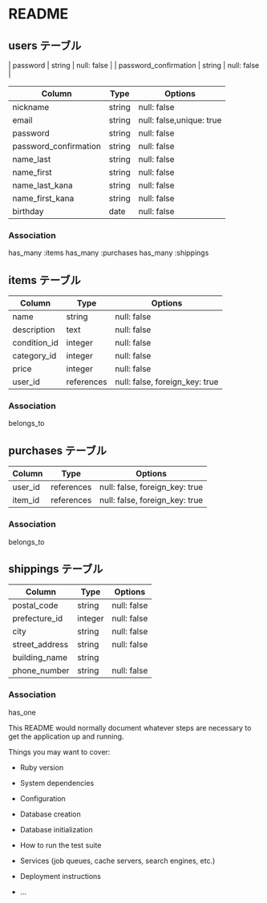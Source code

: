 # README

## users テーブル
| password              | string | null: false |
| password_confirmation | string | null: false |

|Column|Type|Options|
|------|----|-------|
| nickname           | string | null: false |
| email              | string | null: false,unique: true |
| password              | string | null: false |
| password_confirmation | string | null: false |
| name_last          | string | null: false |
| name_first         | string | null: false |
| name_last_kana     | string | null: false |
| name_first_kana    | string | null: false |
| birthday           | date   | null: false |

### Association
has_many :items
has_many :purchases
has_many :shippings


## items テーブル

|Column|Type|Options|
|------|----|-------|
| name                    | string      | null: false |
| description             | text        | null: false |
| condition_id            | integer     | null: false |
| category_id             | integer     | null: false |
| price                   | integer     | null: false |
| user_id                 | references  | null: false, foreign_key: true |

### Association
belongs_to



## purchases テーブル

|Column|Type|Options|
|------|----|-------|
| user_id            | references | null: false, foreign_key: true |
| item_id            | references | null: false, foreign_key: true |

### Association
belongs_to



## shippings テーブル
|Column|Type|Options|
|------|----|-------|
| postal_code        | string      | null: false |
| prefecture_id      | integer     | null: false |
| city              | string      | null: false |
| street_address    | string      | null: false |
| building_name     | string      |             |
| phone_number      | string      | null: false |


### Association
has_one


This README would normally document whatever steps are necessary to get the
application up and running.

Things you may want to cover:

* Ruby version

* System dependencies

* Configuration

* Database creation

* Database initialization

* How to run the test suite

* Services (job queues, cache servers, search engines, etc.)

* Deployment instructions

* ...
